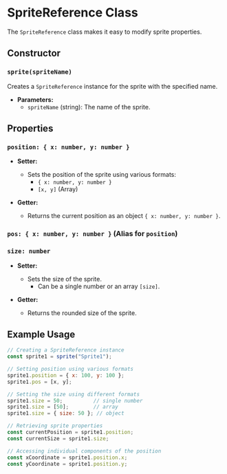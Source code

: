 # SpriteReference Class

The `SpriteReference` class makes it easy to modify sprite properties.

## Constructor

### `sprite(spriteName)`

Creates a `SpriteReference` instance for the sprite with the specified name.

- **Parameters:**
  - `spriteName` (string): The name of the sprite.

## Properties

### `position: { x: number, y: number }`

- **Setter:**
  - Sets the position of the sprite using various formats:
    - `{ x: number, y: number }`
    - `[x, y]` (Array)

- **Getter:**
  - Returns the current position as an object `{ x: number, y: number }`.

### `pos: { x: number, y: number }` (Alias for `position`)

### `size: number`

- **Setter:**
  - Sets the size of the sprite.
    - Can be a single number or an array `[size]`.

- **Getter:**
  - Returns the rounded size of the sprite.

## Example Usage

```javascript
// Creating a SpriteReference instance
const sprite1 = sprite("Sprite1");

// Setting position using various formats
sprite1.position = { x: 100, y: 100 };
sprite1.pos = [x, y];

// Setting the size using different formats
sprite1.size = 50;          // single number
sprite1.size = [50];        // array
sprite1.size = { size: 50 }; // object

// Retrieving sprite properties
const currentPosition = sprite1.position;
const currentSize = sprite1.size;

// Accessing individual components of the position
const xCoordinate = sprite1.position.x;
const yCoordinate = sprite1.position.y;
